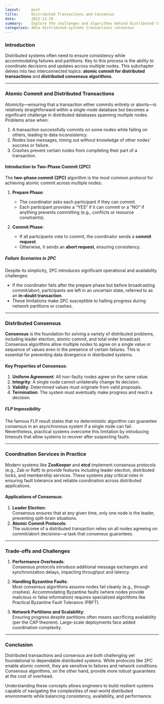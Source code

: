 ```yaml
---
layout:     post    
title:      Distributed Transactions and Consensus    
date:       2022-12-29    
summary:    Explore the challenges and algorithms behind distributed transactions, atomic commit protocols, and consensus mechanisms that form the backbone of reliable distributed systems.    
categories: ddia distributed-systems transactions consensus
---
```


### **Introduction**

Distributed systems often need to ensure consistency while accommodating failures and partitions. Key to this process is the ability to coordinate decisions and updates across multiple nodes. This subchapter delves into two interconnected topics: **atomic commit for distributed transactions** and **distributed consensus algorithms**.
  
---  

### **Atomic Commit and Distributed Transactions**

Atomicity—ensuring that a transaction either commits entirely or aborts—is relatively straightforward within a single-node database but becomes a significant challenge in distributed databases spanning multiple nodes. Problems arise when:
1. A transaction successfully commits on some nodes while failing on others, leading to data inconsistency.
2. Nodes lose messages, timing out without knowledge of other nodes' success or failure.
3. Crashes prevent certain nodes from completing their part of a transaction.

#### **Introduction to Two-Phase Commit (2PC)**
The **two-phase commit (2PC)** algorithm is the most common protocol for achieving atomic commit across multiple nodes:
1. **Prepare Phase**:
    - The coordinator asks each participant if they can commit.
    - Each participant provides a “YES” if it can commit or a “NO” if anything prevents committing (e.g., conflicts or resource constraints).

2. **Commit Phase**:
    - If all participants vote to commit, the coordinator sends a **commit request**.
    - Otherwise, it sends an **abort request**, ensuring consistency.

##### **Failure Scenarios in 2PC**
Despite its simplicity, 2PC introduces significant operational and availability challenges:
- If the coordinator fails after the prepare phase but before broadcasting commit/abort, participants are left in an uncertain state, referred to as an **in-doubt transaction**.
- These limitations make 2PC susceptible to halting progress during network partitions or crashes.

---  

### **Distributed Consensus**

**Consensus** is the foundation for solving a variety of distributed problems, including leader election, atomic commit, and total order broadcast. Consensus algorithms allow multiple nodes to agree on a single value or sequence of values even in the presence of certain failures. This is essential for preventing data divergence in distributed systems.

#### **Key Properties of Consensus**:
1. **Uniform Agreement**: All non-faulty nodes agree on the same value.
2. **Integrity**: A single node cannot unilaterally change its decision.
3. **Validity**: Determined values must originate from valid proposals.
4. **Termination**: The system must eventually make progress and reach a decision.

##### **FLP Impossibility**
The famous FLP result states that no deterministic algorithm can guarantee consensus in an asynchronous system if a single node can fail. Nevertheless, practical systems overcome this limitation by introducing timeouts that allow systems to recover after suspecting faults.
  
---  

### **Coordination Services in Practice**

Modern systems like **ZooKeeper** and **etcd** implement consensus protocols (e.g., Zab or Raft) to provide features including leader election, distributed locks, and membership services. These systems play critical roles in ensuring fault tolerance and reliable coordination across distributed applications.

#### **Applications of Consensus**:
1. **Leader Election**:  
   Consensus ensures that at any given time, only one node is the leader, preventing split-brain situations.
2. **Atomic Commit Protocols**:  
   The outcome of a distributed transaction relies on all nodes agreeing on commit/abort decisions—a task that consensus guarantees.

---  

### **Trade-offs and Challenges**
1. **Performance Overheads**:    
   Consensus protocols introduce additional message exchanges and synchronization delays, impacting throughput and latency.

2. **Handling Byzantine Faults**:    
   Most consensus algorithms assume nodes fail cleanly (e.g., through crashes). Accommodating Byzantine faults (where nodes provide malicious or false information) requires specialized algorithms like Practical Byzantine Fault Tolerance (PBFT).

3. **Network Partitions and Scalability**:    
   Ensuring progress despite partitions often means sacrificing availability (per the CAP theorem). Large-scale deployments face added coordination complexity.

---  

### **Conclusion**

Distributed transactions and consensus are both challenging yet foundational to dependable distributed systems. While protocols like 2PC enable atomic commit, they are sensitive to failures and network conditions. Consensus algorithms, on the other hand, provide more robust guarantees at the cost of overhead.

Understanding these concepts allows engineers to build resilient systems capable of navigating the complexities of real-world distributed environments while balancing consistency, availability, and performance.  